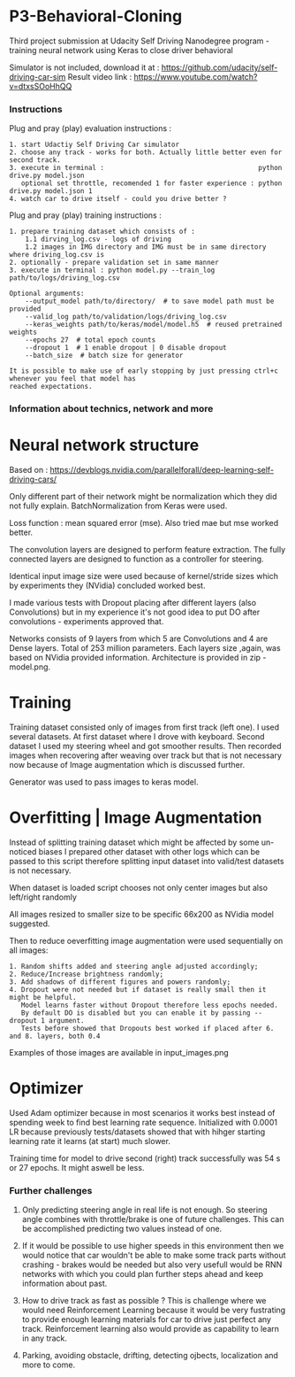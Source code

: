 # P3-Behavioral-Cloning
Third project submission at Udacity Self Driving Nanodegree program - training neural network using Keras to close driver behavioral 

Simulator is not included, download it at : https://github.com/udacity/self-driving-car-sim
Result video link : https://www.youtube.com/watch?v=dtxsSOoHhQQ

### Instructions ###

Plug and pray (play) evaluation instructions :

	1. start Udactiy Self Driving Car simulator
	2. choose any track - works for both. Actually little better even for second track.
	3. execute in terminal :                                       python drive.py model.json
	   optional set throttle, recomended 1 for faster experience : python drive.py model.json 1
	4. watch car to drive itself - could you drive better ?

Plug and pray (play) training instructions :
	
	1. prepare training dataset which consists of :
		1.1 dirving_log.csv - logs of driving
		1.2 images in IMG directory and IMG must be in same directory where driving_log.csv is
	2. optionally - prepare validation set in same manner
	3. execute in terminal : python model.py --train_log path/to/logs/driving_log.csv
	
	Optional arguments:
		--output_model path/to/directory/  # to save model path must be provided
		--valid_log path/to/validation/logs/driving_log.csv
		--keras_weights path/to/keras/model/model.h5  # reused pretrained weights
		--epochs 27  # total epoch counts
		--dropout 1  # 1 enable dropout | 0 disable dropout
		--batch_size  # batch size for generator
	
	It is possible to make use of early stopping by just pressing ctrl+c whenever you feel that model has
	reached expectations.

### Information about technics, network and more ###

# Neural network structure  #

  Based on : https://devblogs.nvidia.com/parallelforall/deep-learning-self-driving-cars/

  Only different part of their network might be normalization which they did not fully explain.
  BatchNormalization from Keras were used.
  
  Loss function : mean squared error (mse). Also tried mae but mse worked better.

  The convolution layers are designed to perform feature extraction. The fully connected layers are designed
  to function as a controller for steering.

  Identical input image size were used because of kernel/stride sizes which by experiments they (NVidia) concluded
  worked best.
  
  I made various tests with Dropout placing after different layers (also Convolutions) but in my experience
  it's not good idea to put DO after convolutions - experiments approved that.

  Networks consists of 9 layers from which 5 are Convolutions and 4 are Dense layers. Total of 253 million parameters.
  Each layers size ,again, was based on NVidia provided information. Architecture is provided in zip - model.png.

# Training #

Training dataset consisted only of images from first track (left one). I used several datasets. 
At first dataset where I drove with keyboard. Second dataset I used my steering wheel and got smoother results.
Then recorded images when recovering after weaving over track but that is not necessary now because of Image
augmentation which is discussed further.

Generator was used to pass images to keras model.

# Overfitting | Image Augmentation #

Instead of splitting training dataset which might be affected by some un-noticed biases
I prepared other dataset with other logs which can be passed to this script therefore splitting
input dataset into valid/test datasets is not necessary.

When dataset is loaded script chooses not only center images but also left/right randomly

All images resized to smaller size to be specific 66x200 as NVidia model suggested.

Then to reduce oeverfitting image augmentation were used sequentially on all images:
    
    1. Random shifts added and steering angle adjusted accordingly;
    2. Reduce/Increase brightness randomly;
    3. Add shadows of different figures and powers randomly;
    4. Dropout were not needed but if dataset is really small then it might be helpful.
       Model learns faster without Dropout therefore less epochs needed.
       By default DO is disabled but you can enable it by passing --dropout 1 argument.
       Tests before showed that Dropouts best worked if placed after 6. and 8. layers, both 0.4

Examples of those images are available in input_images.png

# Optimizer #

Used Adam optimizer because in most scenarios it works best instead of spending week to find
best learning rate sequence. Initialized with 0.0001 LR because previously tests/datasets showed that with
hihger starting learning rate it learns (at start) much slower.

Training time for model to drive second (right) track successfully was 54 s or 27 epochs. It might aswell be less.

### Further challenges ###

1. Only predicting steering angle in real life is not enough. So steering angle combines with throttle/brake is one
   of future challenges. This can be accomplished predicting two values instead of one.

2. If it would be possible to use higher speeds in this environment then we would notice that car wouldn't be able to
   make some track parts without crashing - brakes would be needed but also very usefull would be RNN networks
   with which you could plan further steps ahead and keep information about past.
   
3. How to drive track as fast as possible ? This is challenge where we would need Reinforcement Learning because
   it would be very fustrating to provide enough learning materials for car to drive just perfect any track.
   Reinforcement learning also would provide as capability to learn in any track.
   
4. Parking, avoiding obstacle, drifting, detecting ojbects, localization and more to come.
